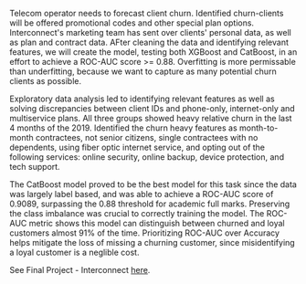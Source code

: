 Telecom operator needs to forecast client churn. Identified churn-clients will be offered promotional codes and other special plan options. Interconnect's marketing team has sent over clients' personal data, as well as plan and contract data. AFter cleaning the data and identifying relevant features, we will create the model, testing both XGBoost and CatBoost, in an effort to achieve a ROC-AUC score >= 0.88. Overfitting is more permissable than underfitting, because we want to capture as many potential churn clients as possible.

Exploratory data analysis led to identifying relevant features as well as solving discrepancies between client IDs and phone-only, internet-only and multiservice plans.  All three groups showed heavy relative churn in the last 4 months of the 2019.  Identified the churn heavy features as month-to-month contractees, not senior citizens, single contractees with no dependents, using fiber optic internet service, and opting out of the following services: online security, online backup, device protection, and tech support.  

The CatBoost model proved to be the best model for this task since the data was largely label based, and was able to achieve a ROC-AUC score of 0.9089, surpassing the 0.88 threshold for academic full marks.  Preserving the class imbalance was crucial to correctly training the model.  The ROC-AUC metric shows this model can distinguish between churned and loyal customers almost 91% of the time.  Prioritizing ROC-AUC over Accuracy helps mitigate the loss of missing a churning customer, since misidentifying a loyal customer is a neglible cost.

See Final Project - Interconnect [here](https://github.com/asherchristoph/Data_projects_TripleTen/blob/main/FinalProject_Interconnect.ipynb).
